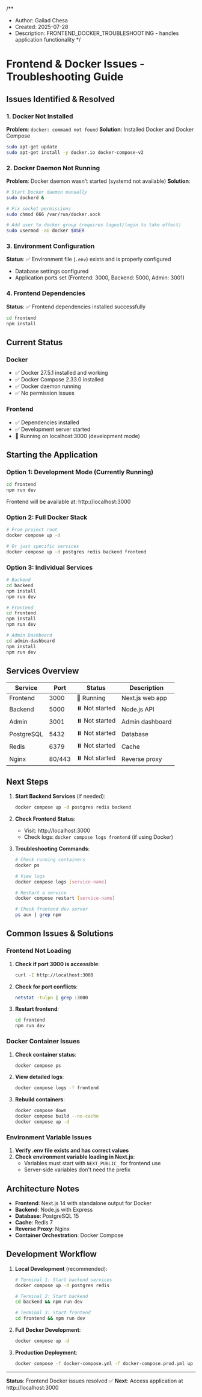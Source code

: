/**
 * Author: Gailad Chesa
 * Created: 2025-07-28
 * Description: FRONTEND_DOCKER_TROUBLESHOOTING - handles application functionality
 */

# Frontend & Docker Issues - Troubleshooting Guide

## Issues Identified & Resolved

### 1. Docker Not Installed
**Problem**: `docker: command not found`
**Solution**: Installed Docker and Docker Compose
```bash
sudo apt-get update
sudo apt-get install -y docker.io docker-compose-v2
```

### 2. Docker Daemon Not Running
**Problem**: Docker daemon wasn't started (systemd not available)
**Solution**: 
```bash
# Start Docker daemon manually
sudo dockerd &

# Fix socket permissions
sudo chmod 666 /var/run/docker.sock

# Add user to docker group (requires logout/login to take effect)
sudo usermod -aG docker $USER
```

### 3. Environment Configuration
**Status**: ✅ Environment file (`.env`) exists and is properly configured
- Database settings configured
- Application ports set (Frontend: 3000, Backend: 5000, Admin: 3001)

### 4. Frontend Dependencies
**Status**: ✅ Frontend dependencies installed successfully
```bash
cd frontend
npm install
```

## Current Status

### Docker
- ✅ Docker 27.5.1 installed and working
- ✅ Docker Compose 2.33.0 installed
- ✅ Docker daemon running
- ✅ No permission issues

### Frontend
- ✅ Dependencies installed
- ✅ Development server started
- 🔄 Running on localhost:3000 (development mode)

## Starting the Application

### Option 1: Development Mode (Currently Running)
```bash
cd frontend
npm run dev
```
Frontend will be available at: http://localhost:3000

### Option 2: Full Docker Stack
```bash
# From project root
docker compose up -d

# Or just specific services
docker compose up -d postgres redis backend frontend
```

### Option 3: Individual Services
```bash
# Backend
cd backend
npm install
npm run dev

# Frontend  
cd frontend
npm install
npm run dev

# Admin Dashboard
cd admin-dashboard
npm install
npm run dev
```

## Services Overview

| Service | Port | Status | Description |
|---------|------|--------|-------------|
| Frontend | 3000 | 🔄 Running | Next.js web app |
| Backend | 5000 | ⏸️ Not started | Node.js API |
| Admin | 3001 | ⏸️ Not started | Admin dashboard |
| PostgreSQL | 5432 | ⏸️ Not started | Database |
| Redis | 6379 | ⏸️ Not started | Cache |
| Nginx | 80/443 | ⏸️ Not started | Reverse proxy |

## Next Steps

1. **Start Backend Services** (if needed):
   ```bash
   docker compose up -d postgres redis backend
   ```

2. **Check Frontend Status**:
   - Visit: http://localhost:3000
   - Check logs: `docker compose logs frontend` (if using Docker)

3. **Troubleshooting Commands**:
   ```bash
   # Check running containers
   docker ps
   
   # View logs
   docker compose logs [service-name]
   
   # Restart a service
   docker compose restart [service-name]
   
   # Check frontend dev server
   ps aux | grep npm
   ```

## Common Issues & Solutions

### Frontend Not Loading
1. **Check if port 3000 is accessible**:
   ```bash
   curl -I http://localhost:3000
   ```

2. **Check for port conflicts**:
   ```bash
   netstat -tulpn | grep :3000
   ```

3. **Restart frontend**:
   ```bash
   cd frontend
   npm run dev
   ```

### Docker Container Issues
1. **Check container status**:
   ```bash
   docker compose ps
   ```

2. **View detailed logs**:
   ```bash
   docker compose logs -f frontend
   ```

3. **Rebuild containers**:
   ```bash
   docker compose down
   docker compose build --no-cache
   docker compose up -d
   ```

### Environment Variable Issues
1. **Verify .env file exists and has correct values**
2. **Check environment variable loading in Next.js**:
   - Variables must start with `NEXT_PUBLIC_` for frontend use
   - Server-side variables don't need the prefix

## Architecture Notes

- **Frontend**: Next.js 14 with standalone output for Docker
- **Backend**: Node.js with Express
- **Database**: PostgreSQL 15
- **Cache**: Redis 7
- **Reverse Proxy**: Nginx
- **Container Orchestration**: Docker Compose

## Development Workflow

1. **Local Development** (recommended):
   ```bash
   # Terminal 1: Start backend services
   docker compose up -d postgres redis
   
   # Terminal 2: Start backend
   cd backend && npm run dev
   
   # Terminal 3: Start frontend
   cd frontend && npm run dev
   ```

2. **Full Docker Development**:
   ```bash
   docker compose up -d
   ```

3. **Production Deployment**:
   ```bash
   docker compose -f docker-compose.yml -f docker-compose.prod.yml up -d
   ```

---

**Status**: Frontend Docker issues resolved ✅
**Next**: Access application at http://localhost:3000